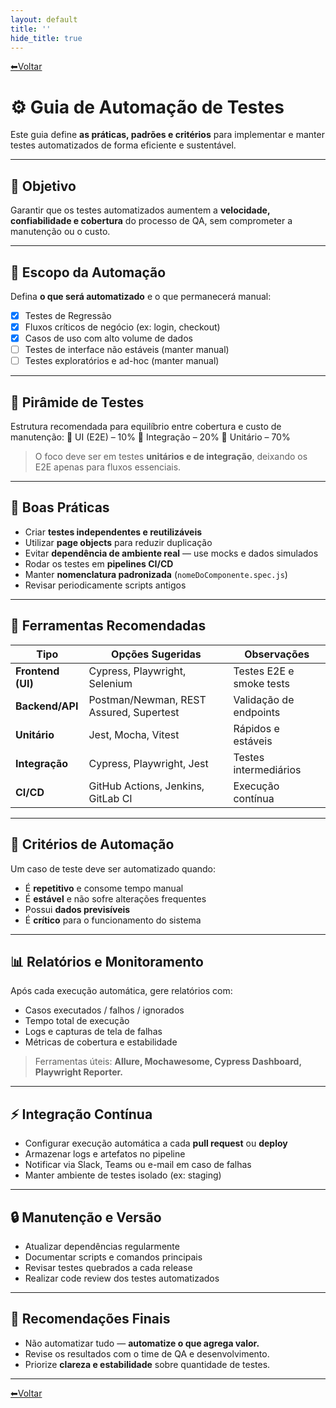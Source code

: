 ```yaml
---
layout: default
title: ''
hide_title: true
---
```


[⬅Voltar](../../readme.md)  

# ⚙️ Guia de Automação de Testes  

Este guia define **as práticas, padrões e critérios** para implementar e manter testes automatizados de forma eficiente e sustentável.

---

## 🎯 Objetivo
Garantir que os testes automatizados aumentem a **velocidade, confiabilidade e cobertura** do processo de QA, sem comprometer a manutenção ou o custo.

---

## 🧱 Escopo da Automação
Defina **o que será automatizado** e o que permanecerá manual:

- [x] Testes de Regressão  
- [x] Fluxos críticos de negócio (ex: login, checkout)  
- [x] Casos de uso com alto volume de dados  
- [ ] Testes de interface não estáveis (manter manual)  
- [ ] Testes exploratórios e ad-hoc (manter manual)  

---

## 🧩 Pirâmide de Testes
Estrutura recomendada para equilíbrio entre cobertura e custo de manutenção:
🔺 UI (E2E) – 10%
🔹 Integração – 20%
🔸 Unitário – 70%

> O foco deve ser em testes **unitários e de integração**, deixando os E2E apenas para fluxos essenciais.

---

## 🧠 Boas Práticas
- Criar **testes independentes e reutilizáveis**  
- Utilizar **page objects** para reduzir duplicação  
- Evitar **dependência de ambiente real** — use mocks e dados simulados  
- Rodar os testes em **pipelines CI/CD**  
- Manter **nomenclatura padronizada** (`nomeDoComponente.spec.js`)  
- Revisar periodicamente scripts antigos  

---

## 🧰 Ferramentas Recomendadas
| Tipo | Opções Sugeridas | Observações |
|------|------------------|-------------|
| **Frontend (UI)** | Cypress, Playwright, Selenium | Testes E2E e smoke tests |
| **Backend/API** | Postman/Newman, REST Assured, Supertest | Validação de endpoints |
| **Unitário** | Jest, Mocha, Vitest | Rápidos e estáveis |
| **Integração** | Cypress, Playwright, Jest | Testes intermediários |
| **CI/CD** | GitHub Actions, Jenkins, GitLab CI | Execução contínua |

---

## 🧮 Critérios de Automação
Um caso de teste deve ser automatizado quando:
- É **repetitivo** e consome tempo manual  
- É **estável** e não sofre alterações frequentes  
- Possui **dados previsíveis**  
- É **crítico** para o funcionamento do sistema  

---

## 📊 Relatórios e Monitoramento
Após cada execução automática, gere relatórios com:
- Casos executados / falhos / ignorados  
- Tempo total de execução  
- Logs e capturas de tela de falhas  
- Métricas de cobertura e estabilidade  

> Ferramentas úteis: **Allure, Mochawesome, Cypress Dashboard, Playwright Reporter.**

---

## ⚡ Integração Contínua
- Configurar execução automática a cada **pull request** ou **deploy**  
- Armazenar logs e artefatos no pipeline  
- Notificar via Slack, Teams ou e-mail em caso de falhas  
- Manter ambiente de testes isolado (ex: staging)  

---

## 🔒 Manutenção e Versão
- Atualizar dependências regularmente  
- Documentar scripts e comandos principais  
- Revisar testes quebrados a cada release  
- Realizar code review dos testes automatizados  

---

## 🧭 Recomendações Finais
- Não automatizar tudo — **automatize o que agrega valor.**  
- Revise os resultados com o time de QA e desenvolvimento.  
- Priorize **clareza e estabilidade** sobre quantidade de testes.  

---

[⬅Voltar](../../readme.md)  
